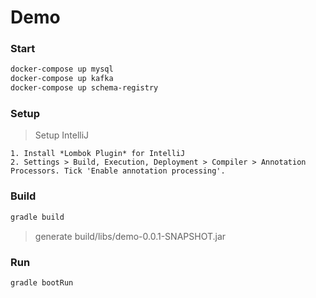 # Demo


### Start
```bash
docker-compose up mysql
docker-compose up kafka
docker-compose up schema-registry
```


### Setup 
> Setup IntelliJ

    1. Install *Lombok Plugin* for IntelliJ
    2. Settings > Build, Execution, Deployment > Compiler > Annotation Processors. Tick 'Enable annotation processing'.

### Build
```bash
gradle build
```
> generate build/libs/demo-0.0.1-SNAPSHOT.jar

### Run
```bash
gradle bootRun
```